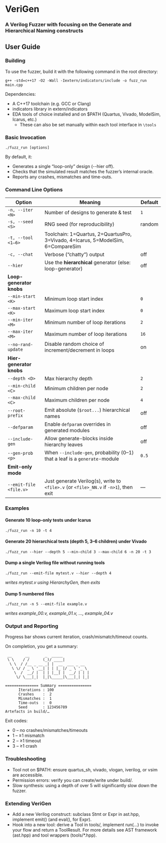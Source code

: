 # VeriGen 
### A Verilog Fuzzer with focusing on the Generate and Hierarchical Naming constructs

## User Guide
### Building
To use the fuzzer, build it with the following command in the root directory:

`g++ -std=c++17 -O2 -Wall -Iextern/indicators/include -o fuzz_run main.cpp`

Dependencies:
- A C++17 toolchain (e.g. GCC or Clang)
- indicators library in extern/indicators
- EDA tools of choice installed and on $PATH (Quartus, Vivado, ModelSim, Icarus, etc.)
  - These can also be set manually within each tool interface in `\tools`
 
### Basic Invocation

`./fuzz_run [options]`

By default, it:
- Generates a single “loop-only” design (--hier off).
- Checks that the simulated result matches the fuzzer’s internal oracle.
- Reports any crashes, mismatches and time-outs.

### Command Line Options
| Option                   | Meaning                                                                               | Default      |
| ------------------------ | ------------------------------------------------------------------------------------- | ------------ |
| `-n, --iter <N>`         | Number of designs to generate & test                                                  | `1`          |
| `-s, --seed <S>`         | RNG seed (for reproducibility)                                                        | random       |
| `-t, --tool <1–6>`       | Toolchain: 1=Quartus, 2=QuartusPro, 3=Vivado, 4=Icarus, 5=ModelSim, 6=CompareSim      |              |
| `-c, --chat`             | Verbose (“chatty”) output                                                             | off          |
| `--hier`                 | Use the **hierarchical** generator (else: loop-generator)                             | off          |
| **Loop-generator knobs** |                                                                                       |              |
| `--min-start <K>`        | Minimum loop start index                                                              | `0`          |
| `--max-start <K>`        | Maximum loop start index                                                              | `0`          |
| `--min-iter <M>`         | Minimum number of loop iterations                                                     | `2`          |
| `--max-iter <M>`         | Maximum number of loop iterations                                                     | `16`         |
| `--no-rand-update`       | Disable random choice of increment/decrement in loops                                 | on           |
| **Hier-generator knobs** |                                                                                       |              |
| `--depth <D>`            | Max hierarchy depth                                                                   | `2`          |
| `--min-child <C>`        | Minimum children per node                                                             | `2`          |
| `--max-child <C>`        | Maximum children per node                                                             | `4`          |
| `--root-prefix`          | Emit absolute (`$root...`) hierarchical names                                         | off          |
| `--defparam`             | Enable `defparam` overrides in generated modules                                      | off          |
| `--include-gen`          | Allow generate-blocks inside hierarchy leaves                                         | off          |
| `--gen-prob <p>`         | When `--include-gen`, probability (0–1) that a leaf is a `generate`-module            | `0.5`        |
| **Emit-only mode**       |                                                                                       |              |
| `--emit-file <file.v>`   | Just generate Verilog(s), write to `<file>.v` (or `<file>_NN.v` if `-n>1`), then exit | —            |

### Examples
#### Generate 10 loop-only tests under Icarus

`./fuzz_run -n 10 -t 4`

#### Generate 20 hierarchical tests (depth 5, 3–6 children) under Vivado

`./fuzz_run --hier --depth 5 --min-child 3 --max-child 6 -n 20 -t 3`

#### Dump a single Verilog file without running tools

`./fuzz_run --emit-file mytest.v --hier --depth 4`

_writes mytest.v using HierarchyGen, then exits_

#### Dump 5 numbered files

`./fuzz_run -n 5 --emit-file example.v`

_writes example_00.v, example_01.v, …, example_04.v_

### Output and Reporting
Progress bar shows current iteration, crash/mismatch/timeout counts.

On completion, you get a summary:
```
 __      __       _  _____            
 \ \    / /      (_)/ ____|           
  \ \  / /__ _ __ _| |  __  ___ _ __  
   \ \/ / _ \ '__| | | |_ |/ _ \ '_ \ 
    \  /  __/ |  | | |__| |  __/ | | |
     \/ \___|_|  |_|\_____|\___|_| |_|

=============== Summary ===============
      Iterations : 100
      Crashes    :  2
      Mismatches :  1
      Time-outs  :  0
      Seed       : 123456789
Artefacts in build/…
```
Exit codes:
- 0 – no crashes/mismatches/timeouts
- 1 – ≥1 mismatch
- 2 – ≥1 timeout
- 3 – ≥1 crash

### Troubleshooting
- Tool not on $PATH: ensure quartus_sh, vivado, vlogan, iverilog, or vsim are accessible.
- Permission errors: verify you can create/write under build/.
- Slow synthesis: using a depth of over 5 will significantly slow down the fuzzer.

### Extending VeriGen
- Add a new Verilog construct: subclass Stmt or Expr in ast.hpp, implement emit() (and eval(), for Expr).
- Hook into a new tool: derive a Tool in tools/, implement run(…) to invoke your flow and return a ToolResult.
For more details see AST framework (ast.hpp) and tool wrappers (tools/*.hpp).
